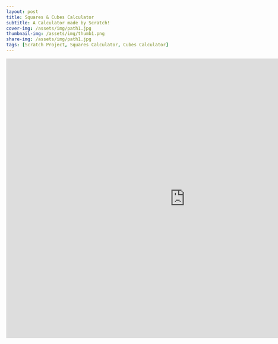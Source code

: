 ```yaml
---
layout: post
title: Squares & Cubes Calculator
subtitle: A Calculator made by Scratch!
cover-img: /assets/img/path1.jpg
thumbnail-img: /assets/img/thumb1.png
share-img: /assets/img/path1.jpg
tags: [Scratch Project, Squares Calculator, Cubes Calculator]
---
```


<iframe src="https://forkphorus.github.io/embed.html?id=439127618&amp;auto-start=true&amp;light-content=true" width="962" height="753" allowfullscreen="true" allowtransparency="true" style="border:none;"></iframe>
